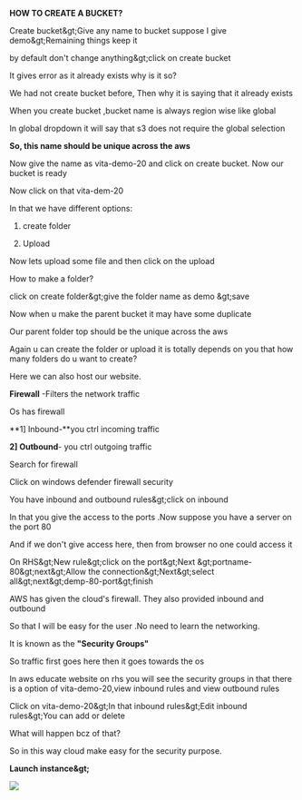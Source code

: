 **HOW TO CREATE A BUCKET?**

Create bucket\&gt;Give any name to bucket suppose I give demo\&gt;Remaining things keep it

by default don&#39;t change anything\&gt;click on create bucket

It gives error as it already exists why is it so?

We had not create bucket before, Then why it is saying that it already exists

When you create bucket ,bucket name is always region wise like global

In global dropdown it will say that s3 does not require the global selection

**So, this name should be unique across the aws**

Now give the name as vita-demo-20 and click on create bucket. Now our bucket is ready

Now click on that vita-dem-20

In that we have different options:

1) create folder

2) Upload

Now lets upload some file and then click on the upload

How to make a folder?

click on create folder\&gt;give the folder name as demo \&gt;save

Now when u make the parent bucket it may have some duplicate

Our parent folder top should be the unique across the aws

Again u can create the folder or upload it is totally depends on you that how many folders do u want to create?

Here we can also host our website.

**Firewall** -Filters the network traffic

Os has firewall

**1] Inbound-**you ctrl incoming traffic

**2] Outbound**- you ctrl outgoing traffic

Search for firewall

Click on windows defender firewall security

You have inbound and outbound rules\&gt;click on inbound

In that you give the access to the ports .Now suppose you have a server on the port 80

And if we don&#39;t give access here, then from browser no one could access it

On RHS\&gt;New rule\&gt;click on the port\&gt;Next \&gt;portname-80\&gt;next\&gt;Allow the connection\&gt;Next\&gt;select all\&gt;next\&gt;demp-80-port\&gt;finish

AWS has given the cloud&#39;s firewall. They also provided inbound and outbound

So that I will be easy for the user .No need to learn the networking.

It is known as the **&quot;Security Groups&quot;**

So traffic first goes here then it goes towards the os

In aws educate website on rhs you will see the security groups in that there is a option of vita-demo-20,view inbound rules and view outbound rules

Click on vita-demo-20\&gt;In that inbound rules\&gt;Edit inbound rules\&gt;You can add or delete

What will happen bcz of that?

So in this way cloud make easy for the security purpose.

**Launch instance\&gt;**

![](RackMultipart20200503-4-1noek7j_html_35b31b8b1a111663.png)
